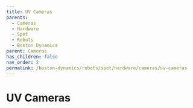 ```yaml
---
title: UV Cameras
parents:
  - Cameras
  - Hardware
  - Spot
  - Robots
  - Boston Dynamics
parent: Cameras
has_children: false
nav_order: 2
permalink: /boston-dynamics/robots/spot/hardware/cameras/uv-cameras
---
```


# UV Cameras
